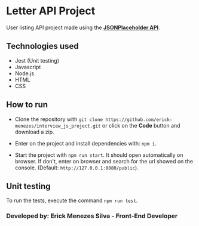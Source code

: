 # Letter API Project

User listing API project made using the **[JSONPlaceholder API](http://jsonplaceholder.typicode.com/)**.

## Technologies used

- Jest (Unit testing)
- Javascript
- Node.js
- HTML
- CSS

## How to run

- Clone the repository with `git clone https://github.com/erick-menezes/interview_js_project.git` or click on the **Code** button and download a zip.

- Enter on the project and install dependencies with: `npm i`.

- Start the project with `npm run start`. It should open automatically on browser. If don't, enter on browser and search for the url showed on the console. (Default: `http://127.0.0.1:8080/public`).

## Unit testing

To run the tests, execute the command `npm run test`.



### Developed by: Erick Menezes Silva - Front-End Developer
